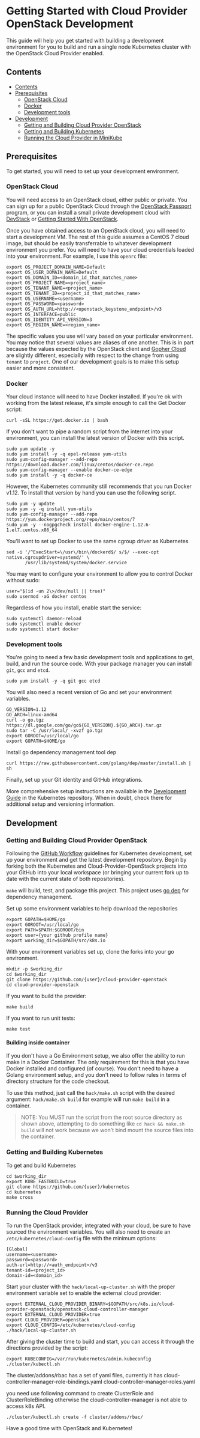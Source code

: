 # Getting Started with Cloud Provider OpenStack Development

This guide will help you get started with building a development environment for you 
to build and run a single node Kubernetes cluster with the OpenStack Cloud Provider
enabled.

## Contents

* [Contents](#contents)
 * [Prerequisites](#prerequisites)
   + [OpenStack Cloud](#openstack-cloud)
   + [Docker](#docker)
   + [Development tools](#development-tools)
 * [Development](#development)
   + [Getting and Building Cloud Provider OpenStack](#getting-and-building-cloud-provider-openstack)
   + [Getting and Building Kubernetes](#getting-and-building-kubernetes)
   + [Running the Cloud Provider in MiniKube](#running-the-cloud-provider-in-minikube)

## Prerequisites

To get started, you will need to set up your development environment.

### OpenStack Cloud
You will need access to an OpenStack cloud, either public or private. You can sign up
for a public OpenStack Cloud through the [OpenStack Passport](https://www.openstack.org/passport)
program, or you can install a small private development cloud with
[DevStack](https://docs.openstack.org/devstack/latest/) or
[Getting Started With OpenStack](https://github.com/hogepodge/getting-started-with-openstack).

Once you have obtained access to an OpenStack cloud, you will need to start a development
VM. The rest of this guide assumes a CentOS 7 cloud image, but should be easily transferrable
to whatever development environment you prefer. You will need to have your cloud credentials
loaded into your environment. For example, I use this `openrc` file:

```
export OS_PROJECT_DOMAIN_NAME=Default
export OS_USER_DOMAIN_NAME=Default
export OS_DOMAIN_ID=<domain_id_that_matches_name>
export OS_PROJECT_NAME=<project_name>
export OS_TENANT_NAME=<project_name>
export OS_TENANT_ID=<project_id_that_matches_name>
export OS_USERNAME=<username>
export OS_PASSWORD=<password>
export OS_AUTH_URL=http://<openstack_keystone_endpoint>/v3
export OS_INTERFACE=public
export OS_IDENTITY_API_VERSION=3
export OS_REGION_NAME=<region_name>
```

The specific values you use will vary based on your particular environment. You may
notice that several values are aliases of one another. This is in part because the
values expected by the OpenStack client and
[Gopher Cloud](https://github.com/gophercloud/gophercloud) are slightly different,
especially with respect to the change from using `tenant` to `project`. One of our
development goals is to make this setup easier and more consistent.

### Docker

Your cloud instance will need to have Docker installed. If you're ok with working from the latest
release, it's simple enough to call the Get Docker script:

```
curl -sSL https://get.docker.io | bash
```

If you don't want to pipe a random script from the internet into your environment, you can
install the latest version of Docker with this script.

```
sudo yum update -y
sudo yum install -y -q epel-release yum-utils
sudo yum-config-manager --add-repo https://download.docker.com/linux/centos/docker-ce.repo
sudo yum-config-manager --enable docker-ce-edge
sudo yum install -y -q docker-ce
```

However, the Kubernetes community still recommends that you run Docker v1.12. To install that version
by hand you can use the following script.

```
sudo yum -y update
sudo yum -y -q install yum-utils
sudo yum-config-manager --add-repo https://yum.dockerproject.org/repo/main/centos/7
sudo yum -y --nogpgcheck install docker-engine-1.12.6-1.el7.centos.x86_64
```

You'll want to set up Docker to use the same cgroup driver as Kubernetes

```
sed -i '/^ExecStart=\/usr\/bin\/dockerd$/ s/$/ --exec-opt native.cgroupdriver=systemd/' \
       /usr/lib/systemd/system/docker.service
```

You may want to configure your environment to allow you to control Docker without sudo:

```
user="$(id -un 2\>/dev/null || true)"
sudo usermod -aG docker centos
```

Regardless of how you install, enable start the service:

```
sudo systemctl daemon-reload
sudo systemctl enable docker
sudo systemctl start docker
```

### Development tools

You're going to need a few basic development tools and applications to get, build, and run
the source code. With your package manager you can install `git`, `gcc` and `etcd`.

```
sudo yum install -y -q git gcc etcd

```

You will also need a recent version of Go and set your environment variables.

```
GO_VERSION=1.12
GO_ARCH=linux-amd64
curl -o go.tgz https://dl.google.com/go/go${GO_VERSION}.${GO_ARCH}.tar.gz
sudo tar -C /usr/local/ -xvzf go.tgz
export GOROOT=/usr/local/go
export GOPATH=$HOME/go
```

Install go dependency management tool dep

```
curl https://raw.githubusercontent.com/golang/dep/master/install.sh | sh

```

Finally, set up your Git identity and GitHub integrations.

More comprehensive setup instructions are available in the 
[Development Guide](https://github.com/kubernetes/community/blob/master/contributors/devel/development.md#building-kubernetes-on-a-local-osshell-environment)
in the Kubernetes repository. When in doubt, check there for additional setup
and versioning information.

## Development

### Getting and Building Cloud Provider OpenStack

Following the [GitHub Workflow](https://github.com/kubernetes/community/blob/master/contributors/guide/github-workflow.md) guidelines for Kubernetes development, set up your environment and get the latest development repository. Begin by forking both the Kubernetes and Cloud-Provider-OpenStack projects into your GitHub into your local workspace (or bringing your current fork up to date with the current state of both repositories).

`make` will build, test, and package this project. This project uses [go dep](https://golang.github.io/dep/) for dependency management.

Set up some environment variables to help download the repositories

```
export GOPATH=$HOME/go
export GOROOT=/usr/local/go
export PATH=$PATH:$GOROOT/bin
export user={your github profile name}
export working_dir=$GOPATH/src/k8s.io
```

With your environment variables set up, clone the forks into your go environment.

```
mkdir -p $working_dir
cd $working_dir
git clone https://github.com/{user}/cloud-provider-openstack
cd cloud-provider-openstack
```

If you want to build the provider:

```
make build
```

If you want to run unit tests:

```
make test
```

#### Building inside container

If you don't have a Go Environment setup, we also offer the ability to run make
in a Docker Container.  The only requirement for this is that you have Docker
installed and configured (of course).  You don't need to have a Golang
environment setup, and you don't need to follow rules in terms of directory
structure for the code checkout.

To use this method, just call the `hack/make.sh` script with the desired argument:
    `hack/make.sh build`  for example will run `make build` in a container.

> NOTE: You MUST run the script from the root source directory as shown above,
attempting to do something like `cd hack && make.sh build` will not work
because we won't bind mount the source files into the container.

### Getting and Building Kubernetes

To get and build Kubernetes

```
cd $working_dir
export KUBE_FASTBUILD=true
git clone https://github.com/{user}/kubernetes
cd kubernetes
make cross
```

### Running the Cloud Provider

To run the OpenStack provider, integrated with your cloud, be sure to have sourced the
environment variables. You will also need to create an `/etc/kubernetes/cloud-config` file
with the minimum options:

```
[Global]
username=<username>
password=<password>
auth-url=http://<auth_endpoint>/v3
tenant-id=<project_id>
domain-id=<domain_id>
```

Start your cluster with the `hack/local-up-cluster.sh` with the proper environment variable set to
enable the external cloud provider:

```
export EXTERNAL_CLOUD_PROVIDER_BINARY=$GOPATH/src/k8s.io/cloud-provider-openstack/openstack-cloud-controller-manager
export EXTERNAL_CLOUD_PROVIDER=true
export CLOUD_PROVIDER=openstack
export CLOUD_CONFIG=/etc/kubernetes/cloud-config
./hack/local-up-cluster.sh
```

After giving the cluster time to build and start, you can access it through the directions
provided by the script:

```
export KUBECONFIG=/var/run/kubernetes/admin.kubeconfig
./cluster/kubectl.sh
```

The cluster/addons/rbac has a set of yaml files, currently it has 
cloud-controller-manager-role-bindings.yaml
cloud-controller-manager-roles.yaml

you need use following command to create ClusterRole and ClusterRoleBinding
otherwise the cloud-controller-manager is not able to access k8s API.
```
./cluster/kubectl.sh create -f cluster/addons/rbac/
```

Have a good time with OpenStack and Kubernetes!
